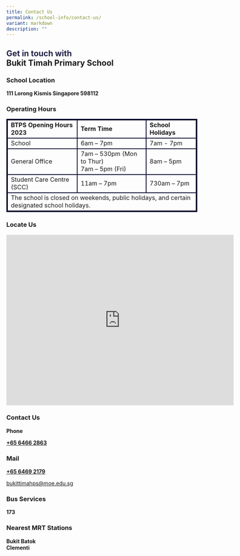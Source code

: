 ```yaml
---
title: Contact Us
permalink: /school-info/contact-us/
variant: markdown
description: ""
---
```

<h2><strong><font color="#232247">Get in touch with</font> <br> 
Bukit Timah Primary School</strong></h2>

<h3>School Location</h3>
<strong>111 Lorong Kismis Singapore 598112 </strong>


<h3>Operating Hours</h3>

<table style="border:2px solid #0A0B30">
<tbody><tr>
<td style="border:2px solid #0A0B30"><b>BTPS Opening Hours 2023</b> </td><td style="border:2px solid #0A0B30"><b>Term Time</b> </td><td style="border:2px solid #0A0B30"><b>School Holidays</b> </td></tr><tr>
<td style="border:2px solid #0A0B30">School </td><td style="border:2px solid #0A0B30">
6am – 7pm</td><td style="border:2px solid #0A0B30">7am - 7pm </td></tr><tr>
<td style="border:2px solid #0A0B30">General Office</td><td style="border:2px solid #0A0B30">7am – 530pm (Mon to Thur)<br>
7am – 5pm (Fri)</td><td style="border:2px solid #0A0B30">
8am – 5pm </td>
</tr><tr>
<td style="border:2px solid #0A0B30">Student Care Centre (SCC) </td><td style="border:2px solid #0A0B30">
11am – 7pm</td><td style="border:2px solid #0A0B30">730am – 7pm </td></tr><tr>
<td style="border:2px solid #0A0B30" colspan="3">The school is closed on weekends, public holidays, and certain designated school holidays. </td>

 </tr></tbody></table>



<h3>Locate Us</h3>
<iframe loading="lazy" allowfullscreen="" style="border:0;" height="450" width="600" src="https://www.google.com/maps/embed?pb=!1m18!1m12!1m3!1d15954.92572808907!2d103.75644678934874!3d1.3374063802815988!2m3!1f0!2f0!3f0!3m2!1i1024!2i768!4f13.1!3m3!1m2!1s0x31da1064e050a9b1%3A0x8ec97c2703401f79!2sSingapore%20598112!5e0!3m2!1sen!2ssg!4v1700460982636!5m2!1sen!2ssg"></iframe>

<h3>Contact Us</h3>
<strong>Phone </strong>

<strong>[+65 6466 2863](tel:+6564662863)</strong>

<h3>Mail</h3>

<strong>[+65 6469 2179](tel:+6564692179)</strong>

[bukittimahps@moe.edu.sg](mailto:bukittimahps@moe.edu.sg)

<h3>Bus Services</h3>
<strong>173</strong>

<h3>Nearest MRT Stations</h3>
<strong>
Bukit Batok <br> Clementi </strong>